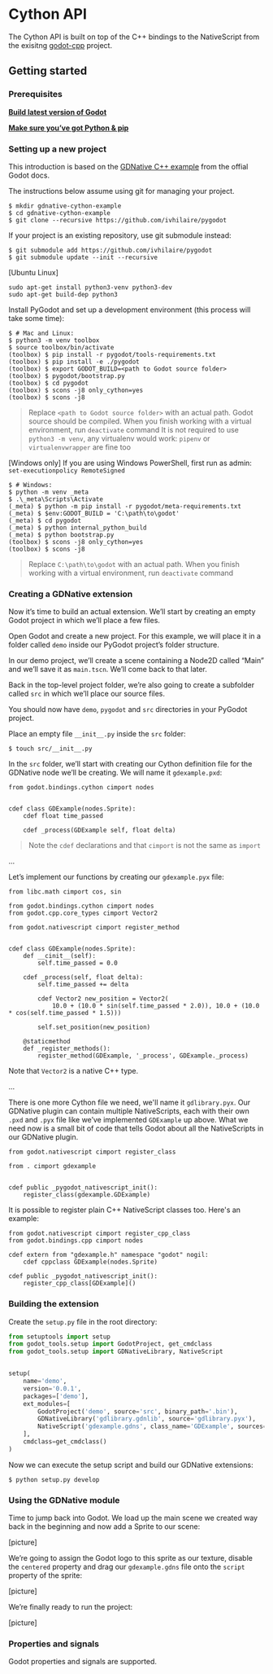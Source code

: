 # Cython API

The Cython API is built on top of the C++ bindings to the NativeScript from
the exisitng [godot-cpp](https://github.com/GodotNativeTools/godot-cpp) project.

## Getting started

### Prerequisites

[**Build latest version of Godot**](https://godot.readthedocs.io/en/latest/development/compiling/index.html)

[**Make sure you’ve got Python & pip**](https://docs.python-guide.org/dev/virtualenvs/#make-sure-you-ve-got-python-pip)

### Setting up a new project

This introduction is based on the [GDNative C++ example](https://docs.godotengine.org/en/latest/tutorials/plugins/gdnative/gdnative-cpp-example.html) from the offial Godot docs.

The instructions below assume using git for managing your project.

```
$ mkdir gdnative-cython-example
$ cd gdnative-cython-example
$ git clone --recursive https://github.com/ivhilaire/pygodot
```

If your project is an existing repository, use git submodule instead:
```
$ git submodule add https://github.com/ivhilaire/pygodot
$ git submodule update --init --recursive
```

[Ubuntu Linux]
```
sudo apt-get install python3-venv python3-dev
sudo apt-get build-dep python3
```

Install PyGodot and set up a development environment (this process will take some time):
```
$ # Mac and Linux:
$ python3 -m venv toolbox
$ source toolbox/bin/activate
(toolbox) $ pip install -r pygodot/tools-requirements.txt
(toolbox) $ pip install -e ./pygodot
(toolbox) $ export GODOT_BUILD=<path to Godot source folder>
(toolbox) $ pygodot/bootstrap.py
(toolbox) $ cd pygodot
(toolbox) $ scons -j8 only_cython=yes
(toolbox) $ scons -j8
```
> Replace `<path to Godot source folder>` with an actual path. Godot source should be compiled.
> When you finish working with a virtual environment, run `deactivate` command
> It is not required to use `python3 -m venv`, any virtualenv would work: `pipenv` or `virtualenvwrapper` are fine too

[Windows only] If you are using Windows PowerShell, first run as admin: `set-executionpolicy RemoteSigned`
```
$ # Windows:
$ python -m venv _meta
$ .\_meta\Scripts\Activate
(_meta) $ python -m pip install -r pygodot/meta-requirements.txt
(_meta) $ $env:GODOT_BUILD = 'C:\path\to\godot'
(_meta) $ cd pygodot
(_meta) $ python internal_python_build
(_meta) $ python bootstrap.py
(toolbox) $ scons -j8 only_cython=yes
(toolbox) $ scons -j8
```
> Replace `C:\path\to\godot` with an actual path.
> When you finish working with a virtual environment, run `deactivate` command


### Creating a GDNative extension

Now it’s time to build an actual extension. We’ll start by creating an empty Godot project
in which we’ll place a few files.

Open Godot and create a new project. For this example, we will place it in a folder called `demo` inside our PyGodot project’s folder structure.

In our demo project, we’ll create a scene containing a Node2D called “Main” and we’ll save it as `main.tscn`.
We’ll come back to that later.

Back in the top-level project folder, we’re also going to create a subfolder called `src`
in which we’ll place our source files.

You should now have `demo`, `pygodot` and `src` directories in your PyGodot project.

Place an empty file `__init__.py` inside the `src` folder:
```
$ touch src/__init__.py
```

In the `src` folder, we’ll start with creating our Cython definition file for the GDNative node we’ll be creating.
We will name it `gdexample.pxd`:
```pyx
from godot.bindings.cython cimport nodes


cdef class GDExample(nodes.Sprite):
    cdef float time_passed

    cdef _process(GDExample self, float delta)
```
> Note the `cdef` declarations and that `cimport` is not the same as `import`

...

Let’s implement our functions by creating our `gdexample.pyx` file:
```pyx
from libc.math cimport cos, sin

from godot.bindings.cython cimport nodes
from godot.cpp.core_types cimport Vector2

from godot.nativescript cimport register_method


cdef class GDExample(nodes.Sprite):
    def __cinit__(self):
        self.time_passed = 0.0

    cdef _process(self, float delta):
        self.time_passed += delta

        cdef Vector2 new_position = Vector2(
            10.0 + (10.0 * sin(self.time_passed * 2.0)), 10.0 + (10.0 * cos(self.time_passed * 1.5)))

        self.set_position(new_position)

    @staticmethod
    def _register_methods():
        register_method(GDExample, '_process', GDExample._process)
```

Note that `Vector2` is a native C++ type.


...

There is one more Cython file we need, we'll name it `gdlibrary.pyx`.  Our GDNative plugin can contain
multiple NativeScripts, each with their own `.pxd` and `.pyx` file like we’ve implemented
`GDExample` up above. What we need now is a small bit of code that tells Godot about all the NativeScripts in our GDNative plugin.

```pyx
from godot.nativescript cimport register_class

from . cimport gdexample


cdef public _pygodot_nativescript_init():
    register_class(gdexample.GDExample)
```

It is possible to register plain C++ NativeScript classes too. Here's an example:
```pyx
from godot.nativescript cimport register_cpp_class
from godot.bindings.cpp cimport nodes

cdef extern from "gdexample.h" namespace "godot" nogil:
    cdef cppclass GDExample(nodes.Sprite)

cdef public _pygodot_nativescript_init():
    register_cpp_class[GDExample]()
```

### Building the extension

Create the `setup.py` file in the root directory:
```py
from setuptools import setup
from godot_tools.setup import GodotProject, get_cmdclass
from godot_tools.setup import GDNativeLibrary, NativeScript


setup(
    name='demo',
    version='0.0.1',
    packages=['demo'],
    ext_modules=[
        GodotProject('demo', source='src', binary_path='.bin'),
        GDNativeLibrary('gdlibrary.gdnlib', source='gdlibrary.pyx'),
        NativeScript('gdexample.gdns', class_name='GDExample', sources=['gdexample.pyx'])
    ],
    cmdclass=get_cmdclass()
)
```

Now we can execute the setup script and build our GDNative extensions:
```
$ python setup.py develop
```

### Using the GDNative module

Time to jump back into Godot. We load up the main scene we created way back in the beginning and
now add a Sprite to our scene:

[picture]

We’re going to assign the Godot logo to this sprite as our texture, disable the `centered` property and drag
our `gdexample.gdns` file onto the `script` property of the sprite:

[picture]

We’re finally ready to run the project:

[picture]


### Properties and signals

Godot properties and signals are supported.
